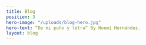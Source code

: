 ```yaml
---
title: Blog
position: 3
hero-image: "/uploads/blog-hero.jpg"
hero-text: “De mi puño y letra” By Noemí Hernández.
layout: blog
---
```

